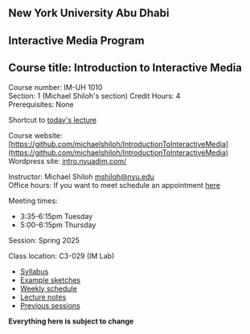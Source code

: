 ## New York University Abu Dhabi    
## Interactive Media Program    
## Course title: Introduction to Interactive Media  
Course number: IM-UH 1010   
Section: 1 (Michael Shiloh's section)
Credit Hours: 4         
Prerequisites: None       

Shortcut to [today's lecture](lectureNotes.md/#todays-lecture)  

Course website: [https://github.com/michaelshiloh/IntroductionToInteractiveMedia](https://github.com/michaelshiloh/IntroductionToInteractiveMedia)      
Wordpress site: [intro.nyuadim.com/](https://intro.nyuadim.com/)

Instructor: Michael Shiloh mshiloh@nyu.edu    
Office hours: If you want to meet schedule an appointment [here](https://calendly.com/michaelshiloh/office_hours)

Meeting times:    
- 3:35-6:15pm Tuesday
- 5:00-6:15pm Thursday

Session: Spring 2025  

Class location: C3-029 (IM Lab)  
- [Syllabus](https://intro.nyuadim.com/syllabus/)  
- [Example sketches](https://editor.p5js.org/michaelshiloh/sketches)
- [Weekly schedule](https://intro.nyuadim.com/)
- [Lecture notes](lectureNotes.md)
- [Previous sessions](previousSessions)

**Everything here is subject to change**


